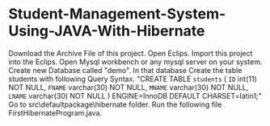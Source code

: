 # Student-Management-System-Using-JAVA-With-Hibernate
  Download the Archive File of this project.
  Open Eclips.
  Import this project into the Eclips. 
  Open Mysql workbench or any mysql server on your system.
  Create new Database called "demo".
  In that database Create the table students with following Query Syntax.
  "CREATE TABLE `students` (
  `ID` int(11) NOT NULL,
  `FNAME` varchar(30) NOT NULL,
  `MNAME` varchar(30) NOT NULL,
  `LNAME` varchar(30) NOT NULL
  ) ENGINE=InnoDB DEFAULT CHARSET=latin1;"
  Go to src\defaultpackage\hibernate folder.
  Run the following file FirstHibernateProgram.java.
